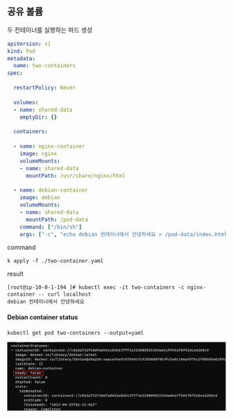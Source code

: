 ## 공유 볼륨
두 컨테이너를 실행하는 파드 생성
```yaml
apiVersion: v1
kind: Pod
metadata:
  name: two-containers
spec:

  restartPolicy: Never

  volumes:
  - name: shared-data
    emptyDir: {}

  containers:

  - name: nginx-container
    image: nginx
    volumeMounts:
    - name: shared-data
      mountPath: /usr/share/nginx/html

  - name: debian-container
    image: debian
    volumeMounts:
    - name: shared-data
      mountPath: /pod-data
    command: ["/bin/sh"]
    args: ["-c", "echo debian 컨테이너에서 안녕하세요 > /pod-data/index.html"]

```

command
```
k apply -f ./two-container.yaml
```

result
```
[root@ip-10-0-1-194 ]# kubectl exec -it two-containers -c nginx-container -- curl localhost
debian 컨테이너에서 안녕하세요
```

#### Debian container status
```
kubectl get pod two-containers --output=yaml
```
![Alt text](image.png)
